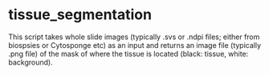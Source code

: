 # tissue_segmentation
This script takes whole slide images (typically .svs or .ndpi files; either from biospsies or Cytosponge etc) as an input and returns an image file (typically .png file) of the mask of where the tissue is located (black: tissue, white: background).
